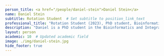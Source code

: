 ```yaml
---
person_title: <a href="/people/daniel-stein">Daniel Stein</a>
name: Daniel Stein
subtitle: Rotation Student  # Set subtitle to position_link_text
professional_title: "Rotation Student (2023), PhD student, Bioinformatics and Integrative Genomics (BIG)"
description: "Daniel is a PhD student in the Bioinformatics and Integrative Genomics Program at Harvard Medical School. He graduated from MIT in 2022 with degrees in Biological Engineering and Computer Science, where he worked with Prof. Doug Lauffenburger to develop methods for translating omics measurements across species. He is interested in using genomics to understand the structure and development of tissues in health and disease."
layout: person
academic: 10  # Updated academic field
image: ./img/daniel-stein.jpg
hide_footer: true
---
```


